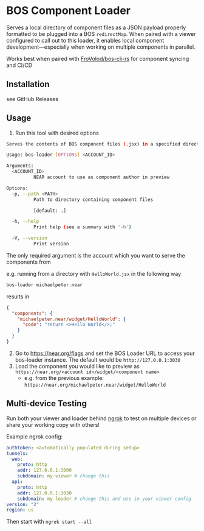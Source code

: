 # BOS Component Loader

Serves a local directory of component files as a JSON payload properly formatted to be plugged into a BOS `redirectMap`. When paired with a viewer configured to call out to this loader, it enables local component development—especially when working on multiple components in parallel.

Works best when paired with [FroVolod/bos-cli-rs](https://github.com/FroVolod/bos-cli-rs) for component syncing and CI/CD

## Installation

see GitHub Releases

## Usage

1. Run this tool with desired options

```sh
Serves the contents of BOS component files (.jsx) in a specified directory as a JSON object properly formatted for preview on a BOS gateway

Usage: bos-loader [OPTIONS] <ACCOUNT_ID>

Arguments:
  <ACCOUNT_ID>
          NEAR account to use as component author in preview

Options:
  -p, --path <PATH>
          Path to directory containing component files

          [default: .]

  -h, --help
          Print help (see a summary with '-h')

  -V, --version
          Print version
```

The only required argument is the account which you want to serve the components from

e.g. running from a directory with `HelloWorld.jsx` in the following way

```bash
bos-loader michaelpeter.near
```

results in

```json
{
  "components": {
    "michaelpeter.near/widget/HelloWorld": {
      "code": "return <>Hello World</>;"
    }
  }
}
```

2. Go to https://near.org/flags and set the BOS Loader URL to access your bos-loader instance. The default would be `http://127.0.0.1:3030`
3. Load the component you would like to preview as `https://near.org/<account id>/widget/<component name>`
   - e.g. from the previous example: `https://near.org/michaelpeter.near/widget/HelloWorld`

## Multi-device Testing

Run both your viewer and loader behind [ngrok](https://ngrok.com/) to test on multiple devices or share your working copy with others!

Example ngrok config:

```yml
authtoken: <automatically populated during setup>
tunnels:
  web:
    proto: http
    addr: 127.0.0.1:3000
    subdomain: my-viewer # change this
  api:
    proto: http
    addr: 127.0.0.1:3030
    subdomain: my-loader # change this and use in your viewer config
version: "2"
region: us
```

Then start with `ngrok start --all`
